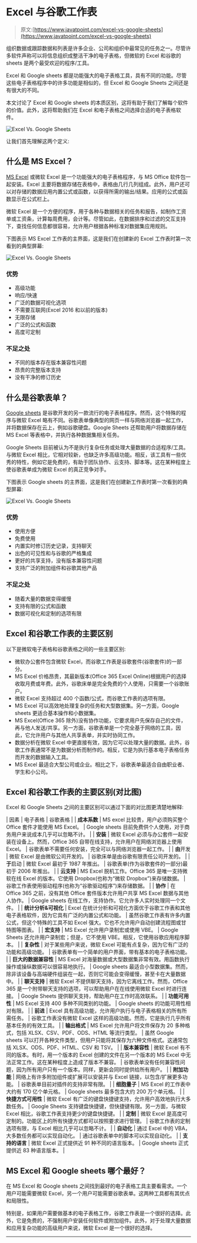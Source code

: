 # Excel 与谷歌工作表

> 原文:[https://www.javatpoint.com/excel-vs-google-sheets](https://www.javatpoint.com/excel-vs-google-sheets)

组织数据或跟踪数据和列表是许多企业、公司和组织中最常见的任务之一。尽管许多软件声称可以将信息组织成整洁干净的电子表格，但微软的 Excel 和谷歌的 sheets 是两个最受欢迎的程序/工具。

Excel 和 Google sheets 都是功能强大的电子表格工具，具有不同的功能。尽管这些电子表格程序中的许多功能是相似的，但 Excel 和 Google Sheets 之间还是有很大的不同。

本文讨论了 Excel 和 Google sheets 的本质区别，这将有助于我们了解每个软件的价值。此外，这将帮助我们在 Excel 和电子表格之间选择合适的电子表格软件。

![Excel Vs. Google Sheets](img/b67d448cafb9bee86aa1e35dfabc778f.png)

让我们首先理解这两个定义:

## 什么是 MS Excel？

[MS Excel](https://www.javatpoint.com/excel-tutorial) 或微软 Excel 是一个功能强大的电子表格程序，与 MS Office 软件包一起安装。Excel 主要将数据存储在表格中，表格由几行几列组成。此外，用户还可以对存储的数据应用内置公式或函数，以获得所需的输出/结果。应用的公式或函数显示在公式栏上。

微软 Excel 是一个方便的程序，用于各种与数据相关的任务和报告，如制作工资单或工资条，计算每周费用，会计等。尽管如此，在数据排序和过滤的交互支持下，查找任何信息都很容易，允许用户根据各种标准对数据集应用规则。

下图表示 MS Excel 工作表的主界面，这是我们在创建新的 Excel 工作表时第一次看到的典型屏幕:

![Excel Vs. Google Sheets](img/f2fb40a9774da20c55e9225595238ce4.png)

### 优势

*   高级功能
*   响应/快速
*   广泛的数据可视化选项
*   不需要互联网(Excel 2016 和以前的版本)
*   无限存储
*   广泛的公式和函数
*   高度可定制

### 不足之处

*   不同的版本存在版本兼容性问题
*   昂贵的完整版本支持
*   没有干净的修订历史

## 什么是谷歌表单？

[Google sheets](https://www.javatpoint.com/google-excel-spreadsheet) 是谷歌开发的另一款流行的电子表格程序。然而，这个特殊的程序与微软 Excel 略有不同。谷歌表单像典型的网页一样与网络浏览器一起工作，并将数据保存在云上，例如谷歌硬盘。Google Sheets 还帮助用户将数据存储在 MS Excel 等表格中，并执行各种数据集相关任务。

Google Sheets 目前被认为不是执行复杂任务或处理大量数据的合适程序/工具。与微软 Excel 相比，它相对较新，也缺乏许多高级功能。相反，该工具有一些优秀的特性，例如它是免费的，有助于团队协作、云支持、脚本等。这在某种程度上使谷歌表单成为微软 Excel 的真正竞争对手。

下图表示 Google sheets 的主界面，这是我们在创建新工作表时第一次看到的典型屏幕:

![Excel Vs. Google Sheets](img/5c8399de597070a3363a8c537d5bee50.png)

### 优势

*   使用方便
*   免费使用
*   内置实时修订历史记录，支持聊天
*   出色的可见性和与谷歌的严格集成
*   更好的共享支持，没有版本兼容性问题
*   支持广泛的附加组件和谷歌其他产品

### 不足之处

*   随着大量的数据变得缓慢
*   支持有限的公式和函数
*   数据可视化和定制的选项有限

## Excel 和谷歌工作表的主要区别

以下是微软电子表格和谷歌表格之间的一些主要区别:

*   微软办公套件包含微软 Excel，而谷歌工作表是谷歌套件(谷歌套件)的一部分。
*   MS Excel 价格昂贵，其最新版本(Office 365 Excel Online)根据用户的选择收取月费或年费。此外，谷歌床单是完全免费的个人使用，只需要一个谷歌账户。
*   微软 Excel 支持超过 400 个函数/公式，而谷歌工作表的选项有限。
*   MS Excel 可以高效地处理复杂的任务和大型数据集。另一方面，Google sheets 更适合基本操作和小数据集。
*   MS Excel(Office 365 除外)没有协作功能，它要求用户先保存自己的文件，再与他人发送/共享。另一方面，谷歌表单是一个完全基于网络的工具，因此，它允许用户与其他人共享表单，并实时协同工作。
*   数据分析在微软 Excel 中更直接有效，因为它可以处理大量的数据。此外，谷歌工作表通常不是为数据分析而制作的。相反，它是为执行基本电子表格任务而开发的数据输入工具。
*   MS Excel 最适合大型公司或企业。相比之下，谷歌表单最适合自由职业者、学生和小公司。

## Excel 和谷歌工作表的主要区别(对比图)

Excel 和 Google Sheets 之间的主要区别可以通过下面的对比图更清楚地解释:

| 因素 | 电子表格 | 谷歌表格 |
| **成本系数** | MS excel 比较贵，用户必须购买整个 Office 套件才能使用 MS Excel。 | Google sheets 目前免费供个人使用，对于商务用户来说成本几乎可以忽略不计。 |
| **安装** | 微软 Excel 必须与办公套件一起安装在设备上。然而，Office 365 自带在线支持，允许用户在网络浏览器上使用 Excel。 | 谷歌表单不需要任何安装，完全可以与网络浏览器一起工作。 |
| **由**开发 | 微软 Excel 是由微软公司开发的。 | 谷歌床单是由谷歌有限责任公司开发的。 |
| **于**启动 | 微软 Excel 最初于 1987 年推出。 | 谷歌表单(作为谷歌套件的一部分)最初于 2006 年推出。 |
| **云支持** | MS Excel 脱机工作。Office 365 是唯一支持微软在线 Excel 的版本。它使用 Dropbox(也称为“微软 Dropbox”)来存储数据。 | 谷歌工作表使用驱动程序(也称为“谷歌驱动程序”)来存储数据。 |
| **协作** | 在 Office 365 之前，没有其他 Office 套件版本允许用户共享 MS Excel 数据与其他人协作。 | Google sheets 在线工作，支持协作。它允许多人实时处理同一个文件。 |
| **统计分析&可视化** | Excel 在统计分析和可视化方面优于谷歌工作表和其他电子表格软件，因为它具有广泛的内置公式和功能。 | 虽然谷歌工作表有许多内置公式，但这个特殊的工具不如 Excel 强大。它也不允许用户自动创建流程图或甘特图等图表。 |
| **宏支持** | MS Excel 允许用户录制宏或使用 VBE。 | Google Sheets 还允许用户录制宏；但是，它不使用 VBE。相反，它使用谷歌应用程序脚本。 |
| **复杂性** | 对于某些用户来说，微软 Excel 可能有点复杂，因为它有广泛的功能和高级功能。 | 谷歌表单有一个简单的用户界面，带有基本的电子表格功能。 |
| **巨大的数据兼容性** | MS Excel 对海量数据或大型数据集非常有效。用函数执行操作或操纵数据可以很容易地执行。 | Google sheets 最适合小型数据集。然而，除非该设备与高端硬件组装在一起，否则它可能会变得缓慢，甚至卡在大量数据中。 |
| **聊天支持** | 微软 Excel 不提供聊天支持，因为它离线工作。然而，Office 365 是一个附带聊天支持的选项，可以帮助用户在在线使用微软 Excel 时进行连接。 | Google Sheets 提供聊天支持，帮助用户在工作时高效联系。 |
| **功能可用性** | MS Excel 支持 400 多种不同类别的功能。 | Google sheets 的功能可用性相对有限。 |
| **前进** | Excel 具有高级功能，允许用户执行与电子表格相关的所有所需任务。 | 谷歌工作表没有微软 Excel 这样的高级功能。然而，它是执行几乎所有基本任务的有效工具。 |
| **输出格式** | MS Excel 允许用户将文件保存为 20 多种格式，包括 XLSX、CSV、PDF、ODS、HTML 等流行类型。 | 虽然 Google sheets 可以打开各种文件类型，但用户只能将其保存为六种文件格式。这通常包括 XLSX、ODS、PDF、HTML、CSV 和 TSV。 |
| **版本兼容性** | 微软 Excel 有不同的版本。有时，用一个版本的 Excel 创建的文件在另一个版本的 MS Excel 中无法正常工作。这在某种程度上造成了版本不兼容。 | 谷歌表单没有任何兼容性问题，因为所有用户只有一个版本。同样，更新会同时提供给所有用户。 |
| **附加功能** | 网络上有许多附加组件或扩展可以安装并与 Excel 链接，以包含/扩展更多功能。 | 谷歌表单目前对插件的支持非常有限。 |
| **细胞量子** | MS Excel 的工作表中大约有 170 亿个单元格。 | Google sheets 最多包含大约 200 万个单元格。 |
| **快捷方式可用性** | 微软 Excel 有广泛的键盘快捷键支持，允许用户高效地执行大多数任务。 | Google Sheets 支持键盘快捷键，但快捷键有限。另一方面，与微软 Excel 相比，谷歌工作表支持更少的键盘快捷键。 |
| **定制** | 微软 Excel 是高度可定制的。功能区上的所有快捷方式都可以按照要求进行管理。 | 谷歌工作表的定制选项有限，与 Excel 相比几乎可以忽略不计。 |
| **自动化** | 通过 Excel 中的 VBA，大多数任务都可以实现自动化。 | 通过谷歌表单中的脚本可以实现自动化。 |
| **支持的语言** | 微软 Excel 正式提供近 91 种不同的语言版本。 | Google sheets 正式提供近 83 种语言版本。 |

## MS Excel 和 Google sheets 哪个最好？

在 MS Excel 和 Google sheets 之间找到最好的电子表格工具主要看需求。一个用户可能需要微软 Excel，另一个用户可能需要谷歌表单。这两种工具都有其优点和局限性。

特别是，如果用户需要做基本的电子表格工作，谷歌工作表是一个很好的选择。此外，它是免费的，不强制用户安装任何软件或附加组件。此外，对于处理大量数据和应用复杂功能的高级用户来说，微软 Excel 是一个很好的选择。

* * *